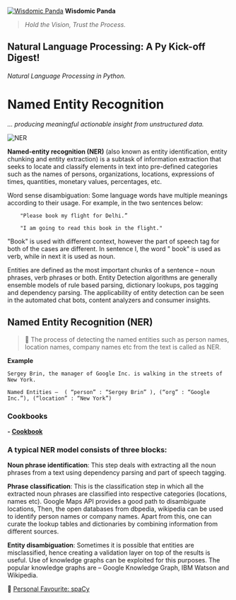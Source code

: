 [![Wisdomic Panda](https://github.com/robagwe/wisdomic-panda/blob/master/imgs/panda.png)](http://www.rohanbagwe.com/)  **Wisdomic Panda**
> *Hold the Vision, Trust the Process.*

## Natural Language Processing: A Py Kick-off Digest! 
###### Natural Language Processing in Python.

# Named Entity Recognition
*... producing meaningful actionable insight from unstructured data.*

![NER](https://github.com/robagwe/wisdomic-panda/blob/master/imgs/ner.jpeg)

**Named-entity recognition (NER)** (also known as entity identification, entity chunking and entity extraction) is a subtask of information extraction that seeks to locate and classify elements in text into pre-defined categories such as the names of persons, organizations, locations, expressions of times, quantities, monetary values, percentages, etc.



Word sense disambiguation: Some language words have multiple meanings according to their usage. For example, in the two sentences below:

		"Please book my flight for Delhi.”

		"I am going to read this book in the flight."

"Book" is used with different context, however the part of speech tag for both of the cases are different. In sentence I, the word " book"  is used as verb, while in next it is used as noun. 


Entities are defined as the most important chunks of a sentence – noun phrases, verb phrases or both. Entity Detection algorithms are generally ensemble models of rule based parsing, dictionary lookups, pos tagging and dependency parsing. The applicability of entity detection can be seen in the automated chat bots, content analyzers and consumer insights.



## Named Entity Recognition (NER)

> :pushpin: The process of detecting the named entities such as person names, location names, company names etc from the text is called as NER. 

**Example** 

	Sergey Brin, the manager of Google Inc. is walking in the streets of New York.

	Named Entities –  ( “person” : “Sergey Brin” ), (“org” : “Google Inc.”), (“location” : “New York”)

### Cookbooks
**- [Cookbook](https://github.com/robagwe/kick-off-NLP-Natural_Language_Processing-Python/blob/master/3_PartOfSpeech_Tagging/pos_cookbook.ipynb)**


### A typical NER model consists of three blocks:

**Noun phrase identification**: This step deals with extracting all the noun phrases from a text using dependency parsing and part of speech tagging.

**Phrase classification**: This is the classification step in which all the extracted noun phrases are classified into respective categories (locations, names etc). Google Maps API provides a good path to disambiguate locations, Then, the open databases from dbpedia, wikipedia can be used to identify person names or company names. Apart from this, one can curate the lookup tables and dictionaries by combining information from different sources.

**Entity disambiguation**: Sometimes it is possible that entities are misclassified, hence creating a validation layer on top of the results is useful. Use of knowledge graphs can be exploited for this purposes. The popular knowledge graphs are – Google Knowledge Graph, IBM Watson and Wikipedia. 


:pushpin: [Personal Favourite: spaCy](https://spacy.io/api/annotation#named-entities)
